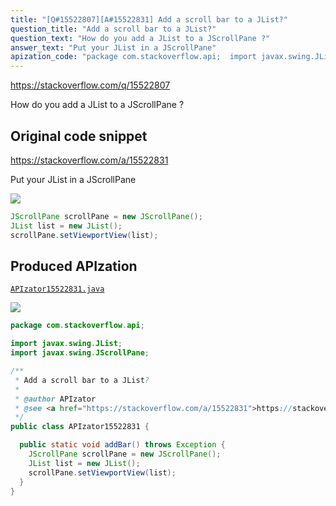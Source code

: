```yaml
---
title: "[Q#15522807][A#15522831] Add a scroll bar to a JList?"
question_title: "Add a scroll bar to a JList?"
question_text: "How do you add a JList to a JScrollPane ?"
answer_text: "Put your JList in a JScrollPane"
apization_code: "package com.stackoverflow.api;  import javax.swing.JList; import javax.swing.JScrollPane;  /**  * Add a scroll bar to a JList?  *  * @author APIzator  * @see <a href=\"https://stackoverflow.com/a/15522831\">https://stackoverflow.com/a/15522831</a>  */ public class APIzator15522831 {    public static void addBar() throws Exception {     JScrollPane scrollPane = new JScrollPane();     JList list = new JList();     scrollPane.setViewportView(list);   } }"
---
```


https://stackoverflow.com/q/15522807

How do you add a JList to a JScrollPane ?



## Original code snippet

https://stackoverflow.com/a/15522831

Put your JList in a JScrollPane

<div class="code-logo"><img src="/stackoverflow.png" /></div>

```java
JScrollPane scrollPane = new JScrollPane();
JList list = new JList();
scrollPane.setViewportView(list);
```

## Produced APIzation

[`APIzator15522831.java`](https://github.com/pasqualesalza/apization-temp-data/raw/master/search/APIzator15522831.java)

<div class="code-logo"><img src="/apizator.png" /></div>

```java
package com.stackoverflow.api;

import javax.swing.JList;
import javax.swing.JScrollPane;

/**
 * Add a scroll bar to a JList?
 *
 * @author APIzator
 * @see <a href="https://stackoverflow.com/a/15522831">https://stackoverflow.com/a/15522831</a>
 */
public class APIzator15522831 {

  public static void addBar() throws Exception {
    JScrollPane scrollPane = new JScrollPane();
    JList list = new JList();
    scrollPane.setViewportView(list);
  }
}

```